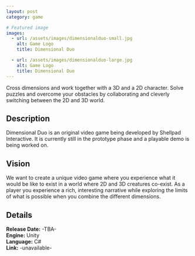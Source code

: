 ```yaml
---
layout: post
category: game

# Featured image
images:
  - url: /assets/images/dimensionalduo-small.jpg
    alt: Game Logo
    title: Dimensional Duo

  - url: /assets/images/dimensionalduo-large.jpg
    alt: Game Logo
    title: Dimensional Duo
---
```

Cross dimensions and work together with a 3D and a 2D character. Solve puzzles and overcome your obstacles by collaborating and cleverly switching between the 2D and 3D world.
<!--content-->

## Description
Dimensional Duo is an original video game being developed by Shellpad Interactive. It is currently still in the prototype phase and a playable demo is being worked on.

## Vision
We want to create a unique video game where you experience what it would be like to exist in a world where 2D and 3D creatures co-exist. As a player you experience a rich, interesting narrative while exploring the limits of what is possible when you combine the different dimensions.

## Details
**Release Date:** -TBA-   
**Engine:** Unity   
**Language:** C#    
**Link:**  -unavailable-    
